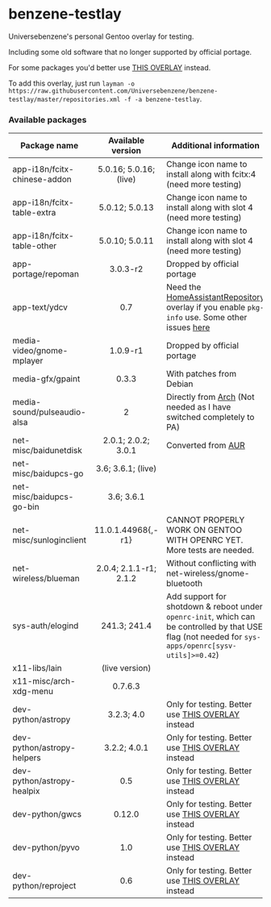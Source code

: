 # benzene-testlay
Universebenzene's personal Gentoo overlay for testing.

Including some old software that no longer supported by official portage.

For some packages you'd better use [THIS OVERLAY](https://github.com/Universebenzene/benzene-overlay) instead.

To add this overlay, just run `layman -o https://raw.githubusercontent.com/Universebenzene/benzene-testlay/master/repositories.xml -f -a benzene-testlay`.

### Available packages

Package name | Available version | Additional information
------------ | :---------------: | ----------------------
app-i18n/fcitx-chinese-addon | 5.0.16; 5.0.16; (live)    | Change icon name to install along with fcitx:4 (need more testing)
app-i18n/fcitx-table-extra   | 5.0.12; 5.0.13            | Change icon name to install along with slot 4 (need more testing)
app-i18n/fcitx-table-other   | 5.0.10; 5.0.11            | Change icon name to install along with slot 4 (need more testing)
app-portage/repoman          | 3.0.3-r2                  | Dropped by official portage
app-text/ydcv                | 0.7                       | Need the [HomeAssistantRepository](https://git.edevau.net/onkelbeh/HomeAssistantRepository) overlay if you enable `pkg-info` use. Some other issues [here](https://forums.gentoo.org/viewtopic-p-8352006.html)
media-video/gnome-mplayer    | 1.0.9-r1                  | Dropped by official portage
media-gfx/gpaint             | 0.3.3                     | With patches from Debian
media-sound/pulseaudio-alsa  | 2                         | Directly from [Arch](https://www.archlinux.org/packages/extra/any/pulseaudio-alsa) (Not needed as I have switched completely to PA)
net-misc/baidunetdisk        | 2.0.1; 2.0.2; 3.0.1       | Converted from [AUR](https://aur.archlinux.org/packages/baidunetdisk-bin)
net-misc/baidupcs-go         | 3.6; 3.6.1; (live)        |
net-misc/baidupcs-go-bin     | 3.6; 3.6.1                |
net-misc/sunloginclient      | 11.0.1.44968{,-r1}        | CANNOT PROPERLY WORK ON GENTOO WITH OPENRC YET. More tests are needed.
net-wireless/blueman         | 2.0.4; 2.1.1-r1; 2.1.2    | Without conflicting with net-wireless/gnome-bluetooth
sys-auth/elogind             | 241.3; 241.4              | Add support for shotdown & reboot under `openrc-init`, which can be controlled by that USE flag (not needed for `sys-apps/openrc[sysv-utils]>=0.42`)
x11-libs/lain                | (live version)            |
x11-misc/arch-xdg-menu       | 0.7.6.3                   |
dev-python/astropy           | 3.2.3; 4.0                | Only for testing. Better use [THIS OVERLAY](https://github.com/Universebenzene/benzene-overlay#benzene-overlay) instead
dev-python/astropy-helpers   | 3.2.2; 4.0.1              | Only for testing. Better use [THIS OVERLAY](https://github.com/Universebenzene/benzene-overlay#benzene-overlay) instead
dev-python/astropy-healpix   | 0.5                       | Only for testing. Better use [THIS OVERLAY](https://github.com/Universebenzene/benzene-overlay#benzene-overlay) instead
dev-python/gwcs              | 0.12.0                    | Only for testing. Better use [THIS OVERLAY](https://github.com/Universebenzene/benzene-overlay#benzene-overlay) instead
dev-python/pyvo              | 1.0                       | Only for testing. Better use [THIS OVERLAY](https://github.com/Universebenzene/benzene-overlay#benzene-overlay) instead
dev-python/reproject         | 0.6                       | Only for testing. Better use [THIS OVERLAY](https://github.com/Universebenzene/benzene-overlay#benzene-overlay) instead
